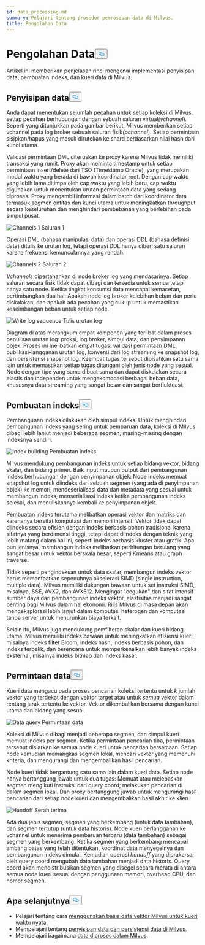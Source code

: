```yaml
---
id: data_processing.md
summary: Pelajari tentang prosedur pemrosesan data di Milvus.
title: Pengolahan Data
---
```

<h1 id="Data-Processing" class="common-anchor-header">Pengolahan Data<button data-href="#Data-Processing" class="anchor-icon" translate="no">
      <svg translate="no"
        aria-hidden="true"
        focusable="false"
        height="20"
        version="1.1"
        viewBox="0 0 16 16"
        width="16"
      >
        <path
          fill="#0092E4"
          fill-rule="evenodd"
          d="M4 9h1v1H4c-1.5 0-3-1.69-3-3.5S2.55 3 4 3h4c1.45 0 3 1.69 3 3.5 0 1.41-.91 2.72-2 3.25V8.59c.58-.45 1-1.27 1-2.09C10 5.22 8.98 4 8 4H4c-.98 0-2 1.22-2 2.5S3 9 4 9zm9-3h-1v1h1c1 0 2 1.22 2 2.5S13.98 12 13 12H9c-.98 0-2-1.22-2-2.5 0-.83.42-1.64 1-2.09V6.25c-1.09.53-2 1.84-2 3.25C6 11.31 7.55 13 9 13h4c1.45 0 3-1.69 3-3.5S14.5 6 13 6z"
        ></path>
      </svg>
    </button></h1><p>Artikel ini memberikan penjelasan rinci mengenai implementasi penyisipan data, pembuatan indeks, dan kueri data di Milvus.</p>
<h2 id="Data-insertion" class="common-anchor-header">Penyisipan data<button data-href="#Data-insertion" class="anchor-icon" translate="no">
      <svg translate="no"
        aria-hidden="true"
        focusable="false"
        height="20"
        version="1.1"
        viewBox="0 0 16 16"
        width="16"
      >
        <path
          fill="#0092E4"
          fill-rule="evenodd"
          d="M4 9h1v1H4c-1.5 0-3-1.69-3-3.5S2.55 3 4 3h4c1.45 0 3 1.69 3 3.5 0 1.41-.91 2.72-2 3.25V8.59c.58-.45 1-1.27 1-2.09C10 5.22 8.98 4 8 4H4c-.98 0-2 1.22-2 2.5S3 9 4 9zm9-3h-1v1h1c1 0 2 1.22 2 2.5S13.98 12 13 12H9c-.98 0-2-1.22-2-2.5 0-.83.42-1.64 1-2.09V6.25c-1.09.53-2 1.84-2 3.25C6 11.31 7.55 13 9 13h4c1.45 0 3-1.69 3-3.5S14.5 6 13 6z"
        ></path>
      </svg>
    </button></h2><p>Anda dapat menentukan sejumlah pecahan untuk setiap koleksi di Milvus, setiap pecahan berhubungan dengan sebuah saluran virtual<em>(vchannel</em>)<em>.</em> Seperti yang ditunjukkan pada gambar berikut, Milvus memberikan setiap vchannel pada log broker sebuah saluran fisik<em>(pchannel</em>). Setiap permintaan sisipkan/hapus yang masuk dirutekan ke shard berdasarkan nilai hash dari kunci utama.</p>
<p>Validasi permintaan DML diteruskan ke proxy karena Milvus tidak memiliki transaksi yang rumit. Proxy akan meminta timestamp untuk setiap permintaan insert/delete dari TSO (Timestamp Oracle), yang merupakan modul waktu yang berada di bawah koordinator root. Dengan cap waktu yang lebih lama ditimpa oleh cap waktu yang lebih baru, cap waktu digunakan untuk menentukan urutan permintaan data yang sedang diproses. Proxy mengambil informasi dalam batch dari koordinator data termasuk segmen entitas dan kunci utama untuk meningkatkan throughput secara keseluruhan dan menghindari pembebanan yang berlebihan pada simpul pusat.</p>
<p>
  
   <span class="img-wrapper"> <img translate="no" src="/docs/v2.5.x/assets/channels_1.jpg" alt="Channels 1" class="doc-image" id="channels-1" />
   </span> <span class="img-wrapper"> <span>Saluran 1</span> </span></p>
<p>Operasi DML (bahasa manipulasi data) dan operasi DDL (bahasa definisi data) ditulis ke urutan log, tetapi operasi DDL hanya diberi satu saluran karena frekuensi kemunculannya yang rendah.</p>
<p>
  
   <span class="img-wrapper"> <img translate="no" src="/docs/v2.5.x/assets/channels_2.jpg" alt="Channels 2" class="doc-image" id="channels-2" />
   </span> <span class="img-wrapper"> <span>Saluran 2</span> </span></p>
<p><em>Vchannels</em> dipertahankan di node broker log yang mendasarinya. Setiap saluran secara fisik tidak dapat dibagi dan tersedia untuk semua tetapi hanya satu node. Ketika tingkat konsumsi data mencapai kemacetan, pertimbangkan dua hal: Apakah node log broker kelebihan beban dan perlu diskalakan, dan apakah ada pecahan yang cukup untuk memastikan keseimbangan beban untuk setiap node.</p>
<p>
  
   <span class="img-wrapper"> <img translate="no" src="/docs/v2.5.x/assets/write_log_sequence.jpg" alt="Write log sequence" class="doc-image" id="write-log-sequence" />
   </span> <span class="img-wrapper"> <span>Tulis urutan log</span> </span></p>
<p>Diagram di atas merangkum empat komponen yang terlibat dalam proses penulisan urutan log: proksi, log broker, simpul data, dan penyimpanan objek. Proses ini melibatkan empat tugas: validasi permintaan DML, publikasi-langganan urutan log, konversi dari log streaming ke snapshot log, dan persistensi snapshot log. Keempat tugas tersebut dipisahkan satu sama lain untuk memastikan setiap tugas ditangani oleh jenis node yang sesuai. Node dengan tipe yang sama dibuat sama dan dapat diskalakan secara elastis dan independen untuk mengakomodasi berbagai beban data, khususnya data streaming yang sangat besar dan sangat berfluktuasi.</p>
<h2 id="Index-building" class="common-anchor-header">Pembuatan indeks<button data-href="#Index-building" class="anchor-icon" translate="no">
      <svg translate="no"
        aria-hidden="true"
        focusable="false"
        height="20"
        version="1.1"
        viewBox="0 0 16 16"
        width="16"
      >
        <path
          fill="#0092E4"
          fill-rule="evenodd"
          d="M4 9h1v1H4c-1.5 0-3-1.69-3-3.5S2.55 3 4 3h4c1.45 0 3 1.69 3 3.5 0 1.41-.91 2.72-2 3.25V8.59c.58-.45 1-1.27 1-2.09C10 5.22 8.98 4 8 4H4c-.98 0-2 1.22-2 2.5S3 9 4 9zm9-3h-1v1h1c1 0 2 1.22 2 2.5S13.98 12 13 12H9c-.98 0-2-1.22-2-2.5 0-.83.42-1.64 1-2.09V6.25c-1.09.53-2 1.84-2 3.25C6 11.31 7.55 13 9 13h4c1.45 0 3-1.69 3-3.5S14.5 6 13 6z"
        ></path>
      </svg>
    </button></h2><p>Pembangunan indeks dilakukan oleh simpul indeks. Untuk menghindari pembangunan indeks yang sering untuk pembaruan data, koleksi di Milvus dibagi lebih lanjut menjadi beberapa segmen, masing-masing dengan indeksnya sendiri.</p>
<p>
  
   <span class="img-wrapper"> <img translate="no" src="/docs/v2.5.x/assets/index_building.jpg" alt="Index building" class="doc-image" id="index-building" />
   </span> <span class="img-wrapper"> <span>Pembuatan indeks</span> </span></p>
<p>Milvus mendukung pembangunan indeks untuk setiap bidang vektor, bidang skalar, dan bidang primer. Baik input maupun output dari pembangunan indeks berhubungan dengan penyimpanan objek: Node indeks memuat snapshot log untuk diindeks dari sebuah segmen (yang ada di penyimpanan objek) ke memori, mendeserialisasi data dan metadata yang sesuai untuk membangun indeks, menserialisasi indeks ketika pembangunan indeks selesai, dan menuliskannya kembali ke penyimpanan objek.</p>
<p>Pembuatan indeks terutama melibatkan operasi vektor dan matriks dan karenanya bersifat komputasi dan memori intensif. Vektor tidak dapat diindeks secara efisien dengan indeks berbasis pohon tradisional karena sifatnya yang berdimensi tinggi, tetapi dapat diindeks dengan teknik yang lebih matang dalam hal ini, seperti indeks berbasis kluster atau grafik. Apa pun jenisnya, membangun indeks melibatkan perhitungan berulang yang sangat besar untuk vektor berskala besar, seperti Kmeans atau graph traverse.</p>
<p>Tidak seperti pengindeksan untuk data skalar, membangun indeks vektor harus memanfaatkan sepenuhnya akselerasi SIMD (single instruction, multiple data). Milvus memiliki dukungan bawaan untuk set instruksi SIMD, misalnya, SSE, AVX2, dan AVX512. Mengingat "cegukan" dan sifat intensif sumber daya dari pembangunan indeks vektor, elastisitas menjadi sangat penting bagi Milvus dalam hal ekonomi. Rilis Milvus di masa depan akan mengeksplorasi lebih lanjut dalam komputasi heterogen dan komputasi tanpa server untuk menurunkan biaya terkait.</p>
<p>Selain itu, Milvus juga mendukung pemfilteran skalar dan kueri bidang utama. Milvus memiliki indeks bawaan untuk meningkatkan efisiensi kueri, misalnya indeks filter Bloom, indeks hash, indeks berbasis pohon, dan indeks terbalik, dan berencana untuk memperkenalkan lebih banyak indeks eksternal, misalnya indeks bitmap dan indeks kasar.</p>
<h2 id="Data-query" class="common-anchor-header">Permintaan data<button data-href="#Data-query" class="anchor-icon" translate="no">
      <svg translate="no"
        aria-hidden="true"
        focusable="false"
        height="20"
        version="1.1"
        viewBox="0 0 16 16"
        width="16"
      >
        <path
          fill="#0092E4"
          fill-rule="evenodd"
          d="M4 9h1v1H4c-1.5 0-3-1.69-3-3.5S2.55 3 4 3h4c1.45 0 3 1.69 3 3.5 0 1.41-.91 2.72-2 3.25V8.59c.58-.45 1-1.27 1-2.09C10 5.22 8.98 4 8 4H4c-.98 0-2 1.22-2 2.5S3 9 4 9zm9-3h-1v1h1c1 0 2 1.22 2 2.5S13.98 12 13 12H9c-.98 0-2-1.22-2-2.5 0-.83.42-1.64 1-2.09V6.25c-1.09.53-2 1.84-2 3.25C6 11.31 7.55 13 9 13h4c1.45 0 3-1.69 3-3.5S14.5 6 13 6z"
        ></path>
      </svg>
    </button></h2><p>Kueri data mengacu pada proses pencarian koleksi tertentu untuk <em>k</em> jumlah vektor yang terdekat dengan vektor target atau untuk <em>semua</em> vektor dalam rentang jarak tertentu ke vektor. Vektor dikembalikan bersama dengan kunci utama dan bidang yang sesuai.</p>
<p>
  
   <span class="img-wrapper"> <img translate="no" src="/docs/v2.5.x/assets/data_query.jpg" alt="Data query" class="doc-image" id="data-query" />
   </span> <span class="img-wrapper"> <span>Permintaan data</span> </span></p>
<p>Koleksi di Milvus dibagi menjadi beberapa segmen, dan simpul kueri memuat indeks per segmen. Ketika permintaan pencarian tiba, permintaan tersebut disiarkan ke semua node kueri untuk pencarian bersamaan. Setiap node kemudian memangkas segmen lokal, mencari vektor yang memenuhi kriteria, dan mengurangi dan mengembalikan hasil pencarian.</p>
<p>Node kueri tidak bergantung satu sama lain dalam kueri data. Setiap node hanya bertanggung jawab untuk dua tugas: Memuat atau melepaskan segmen mengikuti instruksi dari query coord; melakukan pencarian di dalam segmen lokal. Dan proxy bertanggung jawab untuk mengurangi hasil pencarian dari setiap node kueri dan mengembalikan hasil akhir ke klien.</p>
<p>
  
   <span class="img-wrapper"> <img translate="no" src="/docs/v2.5.x/assets/handoff.jpg" alt="Handoff" class="doc-image" id="handoff" />
    Serah terima </span></p>
<p>Ada dua jenis segmen, segmen yang berkembang (untuk data tambahan), dan segmen tertutup (untuk data historis). Node kueri berlangganan ke vchannel untuk menerima pembaruan terbaru (data tambahan) sebagai segmen yang berkembang. Ketika segmen yang berkembang mencapai ambang batas yang telah ditentukan, koordinat data menyegelnya dan pembangunan indeks dimulai. Kemudian operasi <em>handoff</em> yang diprakarsai oleh query coord mengubah data tambahan menjadi data historis. Query coord akan mendistribusikan segmen yang disegel secara merata di antara semua node kueri sesuai dengan penggunaan memori, overhead CPU, dan nomor segmen.</p>
<h2 id="Whats-next" class="common-anchor-header">Apa selanjutnya<button data-href="#Whats-next" class="anchor-icon" translate="no">
      <svg translate="no"
        aria-hidden="true"
        focusable="false"
        height="20"
        version="1.1"
        viewBox="0 0 16 16"
        width="16"
      >
        <path
          fill="#0092E4"
          fill-rule="evenodd"
          d="M4 9h1v1H4c-1.5 0-3-1.69-3-3.5S2.55 3 4 3h4c1.45 0 3 1.69 3 3.5 0 1.41-.91 2.72-2 3.25V8.59c.58-.45 1-1.27 1-2.09C10 5.22 8.98 4 8 4H4c-.98 0-2 1.22-2 2.5S3 9 4 9zm9-3h-1v1h1c1 0 2 1.22 2 2.5S13.98 12 13 12H9c-.98 0-2-1.22-2-2.5 0-.83.42-1.64 1-2.09V6.25c-1.09.53-2 1.84-2 3.25C6 11.31 7.55 13 9 13h4c1.45 0 3-1.69 3-3.5S14.5 6 13 6z"
        ></path>
      </svg>
    </button></h2><ul>
<li>Pelajari tentang cara <a href="https://milvus.io/blog/deep-dive-5-real-time-query.md">menggunakan basis data vektor Milvus untuk kueri waktu nyata</a>.</li>
<li>Mempelajari tentang <a href="https://milvus.io/blog/deep-dive-4-data-insertion-and-data-persistence.md">penyisipan data dan persistensi data di Milvus</a>.</li>
<li>Mempelajari bagaimana <a href="https://milvus.io/blog/deep-dive-3-data-processing.md">data diproses dalam Milvus</a>.</li>
</ul>

